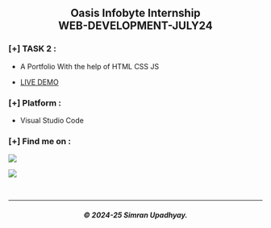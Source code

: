 


<h2 align="center"> Oasis Infobyte Internship</br>WEB-DEVELOPMENT-JULY24 </h2>

### [+] TASK 2 :

- A Portfolio With the help of HTML CSS JS

- <a href="https://as2509x-oibsip.netlify.app/task-2/">LIVE DEMO </a>

### [+] Platform :

- Visual Studio Code

### [+] Find me on :

<a href="https://www.linkedin.com/in/simran-upadhyay26" target="_blank"><img src="https://img.shields.io/badge/LinkedIN-simran-upadhyay26-blue?style=for-the-badge&logo=linkedin"></a>

<a href="mailto:simranupadhyay17@gmail.com" target="_blank"><img src="https://img.shields.io/badge/Gmail-simranupadhyay17-blue?style=for-the-badge&logo=gmail"></a>

</br>

---

<h5 align='center'>© 2024-25 Simran Upadhyay.</h5>





<!---
SimranUpadhyay26/SimranUpadhyay26 is a ✨ special ✨ repository because its `README.md` (this file) appears on your GitHub profile.
You can click the Preview link to take a look at your changes.
--->
